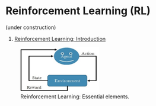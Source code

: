 # Reinforcement Learning (RL)
(under construction)
1) <a href="./RL-introduction.ipynb">Reinforcement Learning: Introduction</a>
<figure>
<img alt="RL: Essential elements" src="./Media/RL-intro.jpg" width="50%">
<figcaption>Reinforcement Learning: Essential elements.</figcaption>
</figure>